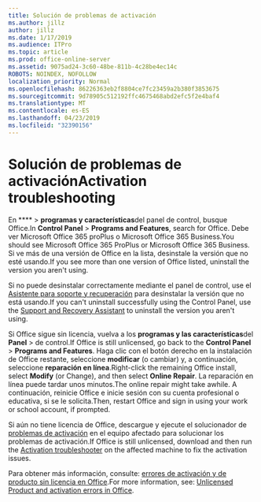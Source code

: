 ```yaml
---
title: Solución de problemas de activación
ms.author: jillz
author: jillz
ms.date: 1/17/2019
ms.audience: ITPro
ms.topic: article
ms.prod: office-online-server
ms.assetid: 9075ad24-3c60-48be-811b-4c28be4ec14c
ROBOTS: NOINDEX, NOFOLLOW
localization_priority: Normal
ms.openlocfilehash: 86226363eb2f8804ce7fc23459a2b380f3853675
ms.sourcegitcommit: 9d78905c512192ffc4675468abd2efc5f2e4baf4
ms.translationtype: MT
ms.contentlocale: es-ES
ms.lasthandoff: 04/23/2019
ms.locfileid: "32390156"
---
```

# <a name="activation-troubleshooting"></a><span data-ttu-id="dda67-102">Solución de problemas de activación</span><span class="sxs-lookup"><span data-stu-id="dda67-102">Activation troubleshooting</span></span>

<span data-ttu-id="dda67-103">En \*\*\*\* \> **programas y características**del panel de control, busque Office.</span><span class="sxs-lookup"><span data-stu-id="dda67-103">In **Control Panel** \> **Programs and Features**, search for Office.</span></span> <span data-ttu-id="dda67-104">Debe ver Microsoft Office 365 proPlus o Microsoft Office 365 Business.</span><span class="sxs-lookup"><span data-stu-id="dda67-104">You should see Microsoft Office 365 ProPlus or Microsoft Office 365 Business.</span></span> <span data-ttu-id="dda67-105">Si ve más de una versión de Office en la lista, desinstale la versión que no esté usando.</span><span class="sxs-lookup"><span data-stu-id="dda67-105">If you see more than one version of Office listed, uninstall the version you aren't using.</span></span> 
  
<span data-ttu-id="dda67-106">Si no puede desinstalar correctamente mediante el panel de control, use el [Asistente para soporte y recuperación](https://aka.ms/SARA-OfficeUninstall-Alchemy) para desinstalar la versión que no está usando.</span><span class="sxs-lookup"><span data-stu-id="dda67-106">If you can't uninstall successfully using the Control Panel, use the [Support and Recovery Assistant](https://aka.ms/SARA-OfficeUninstall-Alchemy) to uninstall the version you aren't using.</span></span> 
  
<span data-ttu-id="dda67-107">Si Office sigue sin licencia, vuelva a los **programas y las características**del **Panel** \> de control.</span><span class="sxs-lookup"><span data-stu-id="dda67-107">If Office is still unlicensed, go back to the **Control Panel** \> **Programs and Features**.</span></span> <span data-ttu-id="dda67-108">Haga clic con el botón derecho en la instalación de Office restante, seleccione **modificar** (o cambiar) y, a continuación, seleccione **reparación en línea**.</span><span class="sxs-lookup"><span data-stu-id="dda67-108">Right-click the remaining Office install, select **Modify** (or Change), and then select **Online Repair**.</span></span> <span data-ttu-id="dda67-109">La reparación en línea puede tardar unos minutos.</span><span class="sxs-lookup"><span data-stu-id="dda67-109">The online repair might take awhile.</span></span> <span data-ttu-id="dda67-110">A continuación, reinicie Office e inicie sesión con su cuenta profesional o educativa, si se le solicita.</span><span class="sxs-lookup"><span data-stu-id="dda67-110">Then, restart Office and sign in using your work or school account, if prompted.</span></span>
  
<span data-ttu-id="dda67-111">Si aún no tiene licencia de Office, descargue y ejecute el solucionador de [problemas de activación](https://aka.ms/SARA-OfficeActivation-Alchemy) en el equipo afectado para solucionar los problemas de activación.</span><span class="sxs-lookup"><span data-stu-id="dda67-111">If Office is still unlicensed, download and then run the [Activation troubleshooter](https://aka.ms/SARA-OfficeActivation-Alchemy) on the affected machine to fix the activation issues.</span></span> 
  
<span data-ttu-id="dda67-112">Para obtener más información, consulte: [errores de activación y de producto sin licencia en Office](https://support.office.com/article/0d23d3c0-c19c-4b2f-9845-5344fedc4380).</span><span class="sxs-lookup"><span data-stu-id="dda67-112">For more information, see: [Unlicensed Product and activation errors in Office](https://support.office.com/article/0d23d3c0-c19c-4b2f-9845-5344fedc4380).</span></span>
